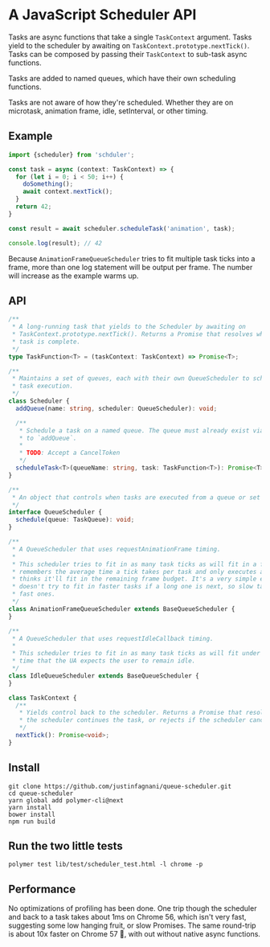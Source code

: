 # A JavaScript Scheduler API

Tasks are async functions that take a single `TaskContext` argument. Tasks yield to
the scheduler by awaiting on `TaskContext.prototype.nextTick()`. Tasks can be composed by
passing their `TaskContext` to sub-task async functions.

Tasks are added to named queues, which have their own scheduling functions.

Tasks are not aware of how they're scheduled. Whether they are on microtask, animation
frame, idle, setInterval, or other timing.

## Example

```typescript
import {scheduler} from 'schduler';

const task = async (context: TaskContext) => {
  for (let i = 0; i < 50; i++) {
    doSomething();
    await context.nextTick();
  }
  return 42;
}

const result = await scheduler.scheduleTask('animation', task);

console.log(result); // 42
```

Because `AnimationFrameQueueScheduler` tries to fit multiple task ticks into a frame,
more than one log statement will be output per frame. The number will increase as the
example warms up.

## API

```typescript
/**
 * A long-running task that yields to the Scheduler by awaiting on
 * TaskContext.prototype.nextTick(). Returns a Promise that resolves when the
 * task is complete.
 */
type TaskFunction<T> = (taskContext: TaskContext) => Promise<T>;

/**
 * Maintains a set of queues, each with their own QueueScheduler to schedule
 * task execution.
 */
class Scheduler {
  addQueue(name: string, scheduler: QueueScheduler): void;

  /**
   * Schedule a task on a named queue. The queue must already exist via a call
   * to `addQueue`.
   *
   * TODO: Accept a CancelToken
   */
  scheduleTask<T>(queueName: string, task: TaskFunction<T>): Promise<T>;
}

/**
 * An object that controls when tasks are executed from a queue or set of queues.
 */
interface QueueScheduler {
  schedule(queue: TaskQueue): void;
}

/**
 * A QueueScheduler that uses requestAnimationFrame timing.
 *
 * This scheduler tries to fit in as many task ticks as will fit in a frame. It
 * remembers the average time a tick takes per task and only executes a tick if it
 * thinks it'll fit in the remaining frame budget. It's a very simple estimate and
 * doesn't try to fit in faster tasks if a long one is next, so slow tasks can starve
 * fast ones.
 */
class AnimationFrameQueueScheduler extends BaseQueueScheduler {
}

/**
 * A QueueScheduler that uses requestIdleCallback timing.
 * 
 * This scheduler tries to fit in as many task ticks as will fit under the extimated
 * time that the UA expects the user to remain idle.
 */
class IdleQueueScheduler extends BaseQueueScheduler {
}

class TaskContext {
  /**
   * Yields control back to the scheduler. Returns a Promise that resolves when
   * the scheduler continues the task, or rejects if the scheduler cancels the task.
   */
  nextTick(): Promise<void>;
}
```

## Install

```
git clone https://github.com/justinfagnani/queue-scheduler.git
cd queue-scheduler
yarn global add polymer-cli@next
yarn install
bower install
npm run build
```

## Run the two little tests

```
polymer test lib/test/scheduler_test.html -l chrome -p
```

## Performance

No optimizations of profiling has been done. One trip though the scheduler and
back to a task takes about 1ms on Chrome 56, which isn't very fast, suggesting
some low hanging fruit, or slow Promises. The same round-trip is about 10x faster
on Chrome 57 🎉, with out without native async functions.